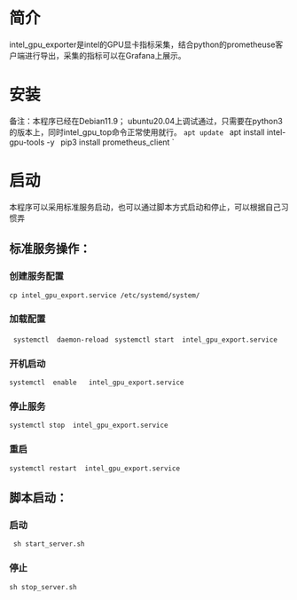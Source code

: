 # 简介
intel_gpu_exporter是intel的GPU显卡指标采集，结合python的prometheuse客户端进行导出，采集的指标可以在Grafana上展示。
# 安装
  备注：本程序已经在Debian11.9； ubuntu20.04上调试通过，只需要在python3的版本上，同时intel_gpu_top命令正常使用就行。
 ` apt update 
` apt install    intel-gpu-tools   -y`
` pip3 install   prometheus_client `

# 启动
本程序可以采用标准服务启动，也可以通过脚本方式启动和停止，可以根据自己习惯弄

## 标准服务操作：
### 创建服务配置
` cp intel_gpu_export.service /etc/systemd/system/ `
### 加载配置
` systemctl  daemon-reload`
` systemctl start  intel_gpu_export.service`
### 开机启动
`systemctl  enable   intel_gpu_export.service`
### 停止服务
`systemctl stop  intel_gpu_export.service`
### 重启
`systemctl restart  intel_gpu_export.service`


## 脚本启动：
### 启动
` sh start_server.sh`
### 停止
`sh stop_server.sh `
